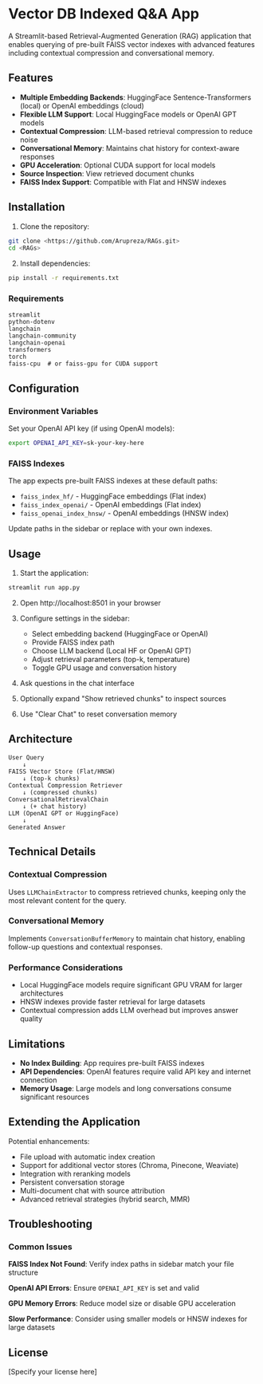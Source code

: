 # Vector DB Indexed Q&A App

A Streamlit-based Retrieval-Augmented Generation (RAG) application that enables querying of pre-built FAISS vector indexes with advanced features including contextual compression and conversational memory.

## Features

- **Multiple Embedding Backends**: HuggingFace Sentence-Transformers (local) or OpenAI embeddings (cloud)
- **Flexible LLM Support**: Local HuggingFace models or OpenAI GPT models
- **Contextual Compression**: LLM-based retrieval compression to reduce noise
- **Conversational Memory**: Maintains chat history for context-aware responses
- **GPU Acceleration**: Optional CUDA support for local models
- **Source Inspection**: View retrieved document chunks
- **FAISS Index Support**: Compatible with Flat and HNSW indexes

## Installation

1. Clone the repository:
```bash
git clone <https://github.com/Arupreza/RAGs.git>
cd <RAGs>
```

2. Install dependencies:
```bash
pip install -r requirements.txt
```

### Requirements

```
streamlit
python-dotenv
langchain
langchain-community
langchain-openai
transformers
torch
faiss-cpu  # or faiss-gpu for CUDA support
```

## Configuration

### Environment Variables

Set your OpenAI API key (if using OpenAI models):
```bash
export OPENAI_API_KEY=sk-your-key-here
```

### FAISS Indexes

The app expects pre-built FAISS indexes at these default paths:
- `faiss_index_hf/` - HuggingFace embeddings (Flat index)
- `faiss_index_openai/` - OpenAI embeddings (Flat index)  
- `faiss_openai_index_hnsw/` - OpenAI embeddings (HNSW index)

Update paths in the sidebar or replace with your own indexes.

## Usage

1. Start the application:
```bash
streamlit run app.py
```

2. Open http://localhost:8501 in your browser

3. Configure settings in the sidebar:
   - Select embedding backend (HuggingFace or OpenAI)
   - Provide FAISS index path
   - Choose LLM backend (Local HF or OpenAI GPT)
   - Adjust retrieval parameters (top-k, temperature)
   - Toggle GPU usage and conversation history

4. Ask questions in the chat interface

5. Optionally expand "Show retrieved chunks" to inspect sources

6. Use "Clear Chat" to reset conversation memory

## Architecture

```
User Query
    ↓
FAISS Vector Store (Flat/HNSW)
    ↓ (top-k chunks)
Contextual Compression Retriever
    ↓ (compressed chunks)
ConversationalRetrievalChain
    ↓ (+ chat history)
LLM (OpenAI GPT or HuggingFace)
    ↓
Generated Answer
```

## Technical Details

### Contextual Compression
Uses `LLMChainExtractor` to compress retrieved chunks, keeping only the most relevant content for the query.

### Conversational Memory
Implements `ConversationBufferMemory` to maintain chat history, enabling follow-up questions and contextual responses.

### Performance Considerations
- Local HuggingFace models require significant GPU VRAM for larger architectures
- HNSW indexes provide faster retrieval for large datasets
- Contextual compression adds LLM overhead but improves answer quality

## Limitations

- **No Index Building**: App requires pre-built FAISS indexes
- **API Dependencies**: OpenAI features require valid API key and internet connection
- **Memory Usage**: Large models and long conversations consume significant resources

## Extending the Application

Potential enhancements:
- File upload with automatic index creation
- Support for additional vector stores (Chroma, Pinecone, Weaviate)
- Integration with reranking models
- Persistent conversation storage
- Multi-document chat with source attribution
- Advanced retrieval strategies (hybrid search, MMR)

## Troubleshooting

### Common Issues

**FAISS Index Not Found**: Verify index paths in sidebar match your file structure

**OpenAI API Errors**: Ensure `OPENAI_API_KEY` is set and valid

**GPU Memory Errors**: Reduce model size or disable GPU acceleration

**Slow Performance**: Consider using smaller models or HNSW indexes for large datasets

## License

[Specify your license here]